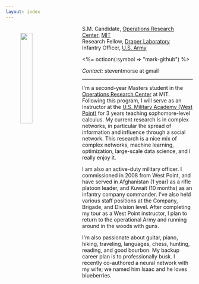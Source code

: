 ```yaml
---
layout: index
---
```


<img align="left" src="{{ site.url }}/images/me.jpg" width="25%" style="margin: 20px 40px">

S.M. Candidate, [Operations Research Center](http://orc.mit.edu), [MIT](http://www.mit.edu)  
Research Fellow, [Draper Laboratory](http://www.draper.com)  
Infantry Officer, [U.S. Army](http://www.us.army.mil)

<%= octicon(:symbol => "mark-github") %>

*Contact:* steventmorse at gmail

-------------

I'm a second-year Masters student in the [Operations Research Center](http://orc.mit.edu) at MIT.  Following this program, I will serve as an Instructor at the [U.S. Military Academy (West Point)](http://www.usma.edu) for 3 years teaching sophomore-level calculus.  My current research is in complex networks, in particular the spread of information and influence through a social network.  This research is a nice mix of complex networks, machine learning, optimization, large-scale data science, and I really enjoy it.
    
I am also an active-duty military officer.  I commissioned in 2008 from West Point, and have served in Afghanistan (1 year) as a rifle platoon leader, and Kuwait (10 months) as an infantry company commander.  I've also held various staff positions at the Company, Brigade, and Division level.  After completing my tour as a West Point instructor, I plan to return to the operational Army and running around in the woods with guns.

I'm also passionate about guitar, piano, hiking, traveling, languages, chess, hunting, reading, and good bourbon.  My backup career plan is to professionally busk.  I recently co-authored a neural network with my wife; we named him Isaac and he loves blueberries.

